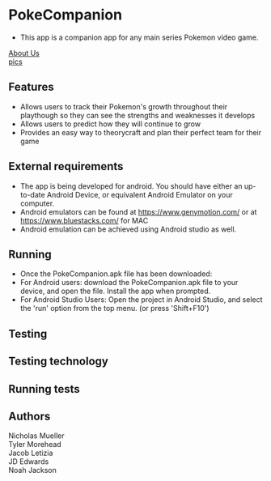 # PokeCompanion
- This app is a companion app for any main series Pokemon video game.

<a href="/PokeCompanion/Website/about" title="About Us">About Us</a>  
<a href="/PokeCompanion/Website/screenshots" title="pics?">pics</a>

## Features

- Allows users to track their Pokemon's growth throughout their playthough so they can see the strengths and weaknesses it develops
- Allows users to predict how they will continue to grow
- Provides an easy way to theorycraft and plan their perfect team for their game

## External requirements

- The app is being developed for android. You should have either an up-to-date Android Device, or equivalent Android Emulator on your computer.
- Android emulators can be found at https://www.genymotion.com/ or at https://www.bluestacks.com/ for MAC
- Android emulation can be achieved using Android studio as well.

## Running

- Once the PokeCompanion.apk file has been downloaded:
- For Android users: download the PokeCompanion.apk file to your device, and open the file. Install the app when prompted.
- For Android Studio Users: Open the project in Android Studio, and select the 'run' option from the top menu. (or press 'Shift+F10')

## Testing

## Testing technology

## Running tests

## Authors

Nicholas Mueller  
Tyler Morehead  
Jacob Letizia  
JD Edwards  
Noah Jackson
